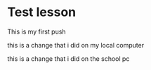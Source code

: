 # Test lesson

This is my first push

this is a change that i did on my local computer

this is a change that i did on the school pc
